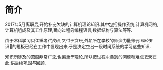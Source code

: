 # 简介

2017年5月离职后,开始补充欠缺的计算机理论知识.其中包括操作系统,计算机网络,计算机组成及其工作原理,面向过程的编程语言,数据结构与算法等等.

由于本科学习只注重考试成绩,又过于贪玩,外加所在学校的师资力量薄弱.理论知识的短板已经在工作中显现出来.于是决定空出一段时间系统的学习这些知识.

知识所涉及的范围非常广泛,也偏重于理论,所以把过程中遇到的问题和难点记录在此.供后续巩固与回顾.

